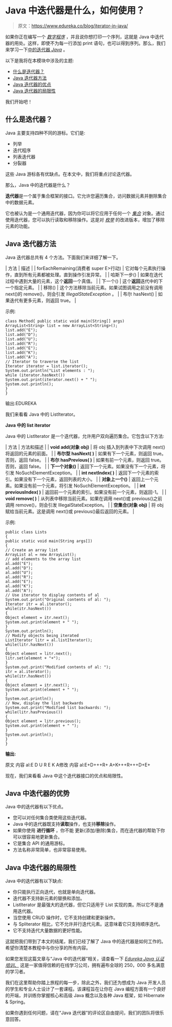 # Java 中迭代器是什么，如何使用？

> 原文：<https://www.edureka.co/blog/iterator-in-java/>

如果你正在编写一个 [*数字程序*](https://www.edureka.co/blog/java-programs/#CalculatorPrograminJava) ，并且说你想打印一个序列，这就是 Java 中迭代器的用处。这样，即使不为每一行添加 print 语句，也可以得到序列。那么，我们来学习一下[中的迭代器 *Java*](https://www.edureka.co/blog/what-is-java/) 。

以下是我将在本模块中涉及的主题:

*   [什么是迭代器？](#What_is_an_iterator_in_Java?)
*   [Java 迭代器方法](#Java_Iterator_Methods)
*   [Java 迭代器的优点](#Advantages_of_Java_Iterator)
*   [Java 迭代器的局限性](#Limitations_of_Java_Iterator)

我们开始吧！

## **什么是迭代器？**

Java 主要支持四种不同的游标。它们是:

*   列举
*   迭代程序
*   列表迭代器
*   分裂器

这些 Java 游标各有优缺点。在本文中，我们将重点讨论迭代器。

那么，Java 中的迭代器是什么？

**迭代器**是一个属于集合框架的接口。它允许您遍历集合，访问数据元素并删除集合中的数据元素。

它也被认为是一个通用迭代器，因为你可以将它应用于任何一个 *[集合](https://www.edureka.co/blog/java-collections/)* 对象。通过使用迭代器，您可以执行读取和移除操作。这是对 *[枚举](https://www.edureka.co/blog/enumeration-in-java/)* 的改进版本，增加了移除元素的功能。

## **Java 迭代器方法**

Java 迭代器总共有 4 个方法。下面我们来详细了解一下。

| 方法 | 描述 |
| forEachRemaining(消费者 super E>行动) | 它对每个元素执行操作，直到所有元素都被处理。直到操作引发异常。 |
| 哈斯下一步() | 如果在迭代过程中遇到大量的元素，这个**返回**一个真值。 |
| 下一个() | 这个**返回**迭代中的下一个指定元素。 |
| 移除() | 这个方法移除当前元素。如果试图调用之前没有调用 next()的 remove()，则会引发 *IllegalStateException* 。 |
| 布尔 hasNext() | 如果迭代有更多元素，则返回 true。 |

示例:

```
class Method{ public static void main(String[] args)
ArrayList<String> list = new ArrayList<String>();
list.add("E");
list.add("D");
list.add("U");
list.add("R");
list.add("E");
list.add("K");
list.add("A");
// Iterator to traverse the list
Iterator iterator = list.iterator();
System.out.println("List elements : ");
while (iterator.hasNext())
System.out.print(iterator.next() + " ");
System.out.println();
}
}
```

输出:EDUREKA

我们来看看 Java 中的 ListIterator。

**Java 中的 list iterator**

Java 中的 ListIterator 是一个迭代器，允许用户双向遍历集合。它包含以下方法:

| 方法 | 方法和描述 |
| **void add(对象 obj)** | 将 obj 插入到列表中下次调用 next()将返回的元素的前面。 |
| **布尔型 hasNext( )** | 如果有下一个元素，则返回 true。否则，返回 false。 |
| **布尔 hasPrevious( )** | 如果有前一个元素，则返回 true。否则，返回 false。 |
| **下一个对象()** | 返回下一个元素。如果没有下一个元素，将引发 NoSuchElementException。 |
| **int nextIndex( )** | 返回下一个元素的索引。如果没有下一个元素，返回列表的大小。 |
| **对象上一个()** | 返回上一个元素。如果没有前一个元素，将引发 NoSuchElementException。 |
| **int previousIndex( )** | 返回前一个元素的索引。如果没有前一个元素，则返回-1。 |
| **void remove( )** | 从列表中移除当前元素。如果在调用 next()或 previous()之前调用 remove()，则会引发 IllegalStateException。 |
| **空集合(对象 obj)** | 将 obj 赋给当前元素。这是调用 next()或 previous()最后返回的元素。 |

示例:

```
public class Lists
{
public static void main(String args[])
{
// Create an array list
ArrayList al = new ArrayList();
// add elements to the array list
al.add("E");
al.add("D");
al.add("U");
al.add("R");
al.add("E");
al.add("K");
al.add("A");
// Use iterator to display contents of al
System.out.print("Original contents of al: ");
Iterator itr = al.iterator();
while(itr.hasNext())
{
Object element = itr.next();
System.out.print(element + " ");
}
System.out.println();
// Modify objects being iterated
ListIterator litr = al.listIterator();
while(litr.hasNext())
{
Object element = litr.next();
litr.set(element + "+");
}
System.out.print("Modified contents of al: ");
itr = al.iterator();
while(itr.hasNext())
{
Object element = itr.next();
System.out.print(element + " ");
}
System.out.println();
// Now, display the list backwards
System.out.print("Modified list backwards: ");
while(litr.hasPrevious())
{
Object element = litr.previous();
System.out.print(element + " ");
}
System.out.println();
}
}
```

**输出:**

原文 内容 al:E D U R E K A修改 内容 al:E+D+++R+ A+K+++R+++D+E+

现在，我们来看看 Java 中这个迭代器接口的优点和局限性。

## **Java 中迭代器的优势**

Java 中的迭代器有以下优点。

*   您可以对任何集合类使用这些迭代器。
*   Java 中的迭代器既支持**读取**操作，也支持**移除**操作。
*   如果你使用  **进行循环** ，你不能  更新(添加/删除)集合，而在迭代器的帮助下你可以很容易地更新集合。
*   它是集合 API 的通用游标。
*   方法名称非常简单，也非常容易使用。

## **Java 中迭代器的局限性**

Java 中的迭代器有以下缺点:

*   你只能执行正向迭代，也就是单向迭代器。
*   迭代器不支持新元素的替换和添加。
*   ListIterator 是最强大的迭代器，但它只适用于 List 实现的类。所以它不是通用迭代器。
*   当您使用 CRUD 操作时，它不支持创建和更新操作。
*   与 Spliterator 相比，它不允许并行迭代元素。这意味着它只支持顺序迭代。
*   它不支持迭代大量数据的更好性能。

这就把我们带到了本文的结尾，我们已经了解了 Java 中的迭代器是如何工作的。希望你清楚本教程中与你分享的所有内容。

如果您发现这篇文章与“Java 中的迭代器”相关，请查看一下  [*Edureka Java 认证培训*、](https://www.edureka.co/java-j2ee-training-course) 这是一家值得信赖的在线学习公司，拥有遍布全球的 250，000 多名满意的学习者。

我们在这里帮助你踏上旅程的每一步，除此之外，我们还为想成为 Java 开发人员的学生和专业人士设计了一套课程。该课程旨在让你在 Java 编程方面有一个良好的开端，并训练你掌握核心和高级 Java 概念以及各种 Java 框架，如 Hibernate & Spring。

如果你遇到任何问题，请在“Java 迭代器”的评论区自由提问，我们的团队将很乐意回答。